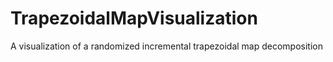 # TrapezoidalMapVisualization
A visualization of a randomized incremental trapezoidal map decomposition
